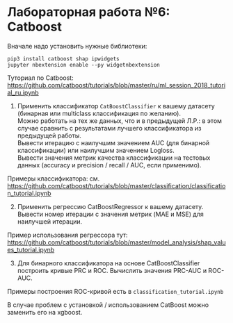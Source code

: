 # Лабораторная работа №6: Catboost

Вначале надо установить нужные библиотеки:
```
pip3 install catboost shap ipwidgets
jupyter nbextension enable --py widgetnbextension
```

Туториал по Catboost:
https://github.com/catboost/tutorials/blob/master/ru/ml_session_2018_tutorial_ru.ipynb

1. Применить классификатор `CatBoostClassifier` к вашему датасету (бинарная или multiclass классификация по желанию).  
Можно работать на тех же данных, что и в предыдущей Л.Р.: в этом случае сравнить с результатами лучшего классификатора из предыдущей работы.  
Вывести итерацию с наилучшим значением AUC (для бинарной классификации) или наилучшим значением Logloss.  
Вывести значения метрик качества классификации на тестовых данных (accuracy и precision / recall / AUC, если применимо).

  Примеры классификатора: см. https://github.com/catboost/tutorials/blob/master/classification/classification_tutorial.ipynb

2. Применить регрессию CatBoostRegressor к вашему датасету.
Вывести номер итерации с значения метрик (MAE и MSE) для наилучшей итерации.

  Пример использования регрессора тут: https://github.com/catboost/tutorials/blob/master/model_analysis/shap_values_tutorial.ipynb

3. Для бинарного классификатора на основе CatBoostClassifier построить кривые PRC и ROC. Вычислить значения PRC-AUC и ROC-AUC.

Примеры построения ROC-кривой есть в `classification_tutorial.ipynb`

В случае проблем с установкой / использованием CatBoost можно заменить его на xgboost.
